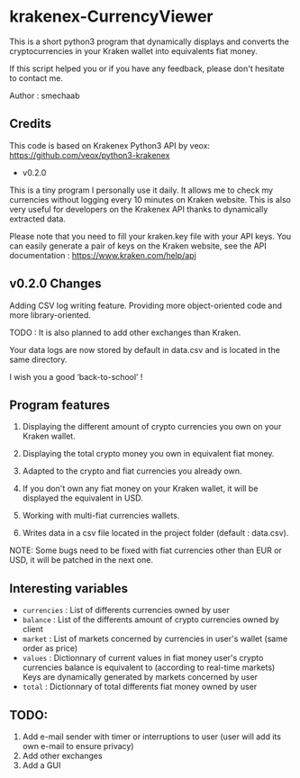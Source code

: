 krakenex-CurrencyViewer 
======================= 
This is a short python3 program that dynamically displays and converts the cryptocurrencies in your Kraken wallet into equivalents fiat money. 


If this script helped you or if you have any feedback, please don't hesitate to contact me. 

Author : smechaab 

Credits 
------- 
This code is based on Krakenex Python3 API by veox: https://github.com/veox/python3-krakenex 

* v0.2.0

This is a tiny program I personally use it daily. 
It allows me to check my currencies without logging every 10 minutes on Kraken website. 
This is also very useful for developers on the Krakenex API thanks to dynamically extracted data. 

Please note that you need to fill your kraken.key file with your API keys. You can easily generate a pair of keys on the Kraken website, see the API documentation : https://www.kraken.com/help/api  

v0.2.0 Changes 
---------------- 
Adding CSV log writing feature. 
Providing more object-oriented code and more library-oriented.

TODO :
It is also planned to add other exchanges than Kraken. 

Your data logs are now stored by default in data.csv and is located in the same directory. 

I wish you a good ‘back-to-school’ !

Program features 
---------------- 

1.    Displaying the different amount of crypto currencies you own on your Kraken wallet. 

2.    Displaying the total crypto money you own in equivalent fiat money. 

3.    Adapted to the crypto and fiat currencies you already own. 

4.    If you don't own any fiat money on your Kraken wallet, it will be displayed the equivalent in USD. 
	   
5.    Working with multi-fiat currencies wallets.

6. Writes data in a csv file located in the project folder (default : data.csv).

NOTE: Some bugs need to be fixed with fiat currencies other than EUR or USD,
it will be patched in the next one.



Interesting variables 
--------------------- 

* ``currencies`` : List of differents currencies owned by user 
* ``balance`` : List of the differents amount of crypto currencies owned by client 
* ``market`` :  List of markets concerned by currencies in user's wallet (same order as price) 
* ``values`` : Dictionnary of current values in fiat money user's crypto currencies balance is equivalent to (according to real-time markets) 
		Keys are dynamically generated by markets concerned by user 
* ``total`` : Dictionnary of total differents fiat money owned by user 



	 
TODO: 
----- 
1. Add e-mail sender with timer or interruptions to user (user will add its own e-mail to ensure privacy) 
2. Add other exchanges 
3. Add a GUI 